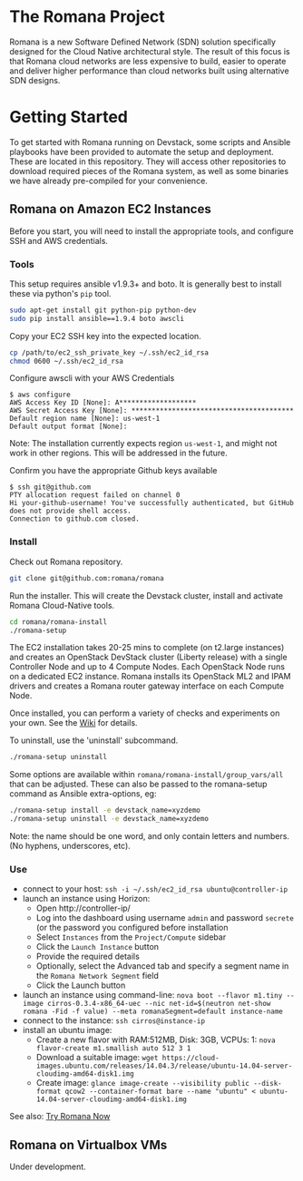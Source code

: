 # The Romana Project

Romana is a new Software Defined Network (SDN) solution specifically designed
for the Cloud Native architectural style. The result of this focus is that
Romana cloud networks are less expensive to build, easier to operate and
deliver higher performance than cloud networks built using alternative SDN
designs.

# Getting Started

To get started with Romana running on Devstack, some scripts and Ansible
playbooks have been provided to automate the setup and deployment. These are
located in this repository. They will access other repositories to download
required pieces of the Romana system, as well as some binaries we have already
pre-compiled for your convenience.

## Romana on Amazon EC2 Instances

Before you start, you will need to install the appropriate tools, and configure
SSH and AWS credentials.

### Tools

This setup requires ansible v1.9.3+ and boto. It is generally best to install these via python's ``pip`` tool.
```bash
sudo apt-get install git python-pip python-dev
sudo pip install ansible==1.9.4 boto awscli
```

Copy your EC2 SSH key into the expected location.
```bash
cp /path/to/ec2_ssh_private_key ~/.ssh/ec2_id_rsa
chmod 0600 ~/.ssh/ec2_id_rsa
```

Configure awscli with your AWS Credentials
```bash-session
$ aws configure
AWS Access Key ID [None]: A*******************
AWS Secret Access Key [None]: ****************************************
Default region name [None]: us-west-1
Default output format [None]: 
```
Note: The installation currently expects region ``us-west-1``, and might not work in other regions.
This will be addressed in the future.

Confirm you have the appropriate Github keys available
```bash-session
$ ssh git@github.com
PTY allocation request failed on channel 0
Hi your-github-username! You've successfully authenticated, but GitHub does not provide shell access.
Connection to github.com closed.
```

### Install

Check out Romana repository.
```bash
git clone git@github.com:romana/romana
```

Run the installer. This will create the Devstack cluster, install and activate Romana Cloud-Native tools.
```bash
cd romana/romana-install
./romana-setup
```

The EC2 installation takes 20-25 mins to complete (on t2.large instances) and creates an OpenStack DevStack cluster (Liberty release) with a single Controller Node and up to 4 Compute Nodes. Each OpenStack Node runs on a dedicated EC2 instance. Romana installs its OpenStack ML2 and IPAM drivers and creates a Romana router gateway interface on each Compute Node.

Once installed, you can perform a variety of checks and experiments on your own. See the [Wiki](https://github.com/romana/romana/wiki) for details.

To uninstall, use the 'uninstall' subcommand.
```bash
./romana-setup uninstall
```

Some options are available within ``romana/romana-install/group_vars/all`` that can be adjusted.
These can also be passed to the romana-setup command as Ansible extra-options, eg:
```bash
./romana-setup install -e devstack_name=xyzdemo
./romana-setup uninstall -e devstack_name=xyzdemo
```

Note: the name should be one word, and only contain letters and numbers. (No hyphens, underscores, etc).

### Use

- connect to your host: `ssh -i ~/.ssh/ec2_id_rsa ubuntu@controller-ip`
- launch an instance using Horizon:
  * Open http://controller-ip/
  * Log into the dashboard using username `admin` and password `secrete` (or the password you configured before installation
  * Select `Instances` from the `Project/Compute` sidebar
  * Click the `Launch Instance` button
  * Provide the required details
  * Optionally, select the Advanced tab and specify a segment name in the `Romana Network Segment` field
  * Click the Launch button
- launch an instance using command-line: `nova boot --flavor m1.tiny --image cirros-0.3.4-x86_64-uec --nic net-id=$(neutron net-show romana -Fid -f value) --meta romanaSegment=default instance-name`
- connect to the instance: `ssh cirros@instance-ip`
- install an ubuntu image:
  * Create a new flavor with RAM:512MB, Disk: 3GB, VCPUs: 1: `nova flavor-create m1.smallish auto 512 3 1`
  * Download a suitable image: `wget https://cloud-images.ubuntu.com/releases/14.04.3/release/ubuntu-14.04-server-cloudimg-amd64-disk1.img`
  * Create image: `glance image-create --visibility public --disk-format qcow2 --container-format bare --name "ubuntu" < ubuntu-14.04-server-cloudimg-amd64-disk1.img`

See also: [Try Romana Now](http://romana.io/try_romana/#what-you-can-do)

## Romana on Virtualbox VMs

Under development.



